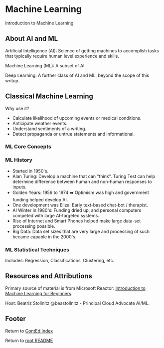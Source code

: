 # Machine Learning

Introduction to Machine Learning

## About AI and ML

Artificial Intelligence (AI): Science of getting machines to accomplish tasks that typically require human level experience and skills.

Machine Learning (ML): A subset of AI

Deep Learning: A further class of AI and ML, beyond the scope of this writup.

## Classical Machine Learning

Why use it?

- Calculate likelihood of upcoming events or medical conditions.
- Anticipate weather events.
- Understand sentiments of a writing.
- Detect propaganda or untrue statements and informational.

### ML Core Concepts

### ML History

- Started in 1950's.
- Alan Turing: Develop a machine that can "think". Turing Test can help determine difference between human and non-human responses to inputs.
- Golden Years: 1956 to 1974 :arrow_right: Optimism was high and government funding helped develop AI.
- One development was Eliza: Early text-based chat-bot / therapist.
- AI Winter in 1980's: Funding dried up, and personal computers competed with large AI-targeted systems.
- Rise of Internet and Smart Phones helped make large data-set processing possible.
- Big Data: Data set sizes that are very large and processing of such became capable in the 2000's.

### ML Statistical Techniques

Includes: Regression, Classifications, Clustering, etc.

## Resources and Attributions

Primary source of material is from Microsoft Reactor: [Introduction to Machine Learning for Beginners](https://www.youtube.com/playlist?list=PLlrxD0HtieHjNnGcZ1TWzPjKYWgfXSiWG).

Host: Beatriz Stollnitz @beastollnitz - Principal Cloud Advocate AI/ML.

## Footer

Return to [ContEd Index](./conted-index.html)

Return to [root README](../README.html)
